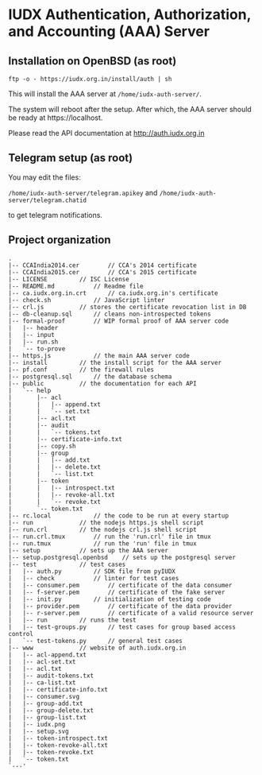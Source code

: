 # IUDX Authentication, Authorization, and Accounting (AAA) Server 

## Installation on OpenBSD (as root) 
```
ftp -o - https://iudx.org.in/install/auth | sh
```
This will install the AAA server at `/home/iudx-auth-server/`.

The system will reboot after the setup. After which, the AAA server should be
ready at https://localhost.

Please read the API documentation at http://auth.iudx.org.in

## Telegram setup (as root) 
You may edit the files:

`/home/iudx-auth-server/telegram.apikey`
	and
`/home/iudx-auth-server/telegram.chatid`

to get telegram notifications.

## Project organization 
```
.
|-- CCAIndia2014.cer		// CCA's 2014 certificate
|-- CCAIndia2015.cer		// CCA's 2015 certificate
|-- LICENSE			// ISC License
|-- README.md			// Readme file
|-- ca.iudx.org.in.crt		// ca.iudx.org.in's certificate
|-- check.sh			// JavaScript linter
|-- crl.js			// stores the certificate revocation list in DB
|-- db-cleanup.sql		// cleans non-introspected tokens
|-- formal-proof		// WIP formal proof of AAA server code
|   |-- header
|   |-- input
|   |-- run.sh
|   `-- to-prove
|-- https.js			// the main AAA server code
|-- install			// the install script for the AAA server	
|-- pf.conf			// the firewall rules
|-- postgresql.sql		// the database schema
|-- public			// the documentation for each API
|   `-- help
|       |-- acl
|       |   |-- append.txt
|       |   `-- set.txt
|       |-- acl.txt
|       |-- audit
|       |   `-- tokens.txt
|       |-- certificate-info.txt
|       |-- copy.sh
|       |-- group
|       |   |-- add.txt
|       |   |-- delete.txt
|       |   `-- list.txt
|       |-- token
|       |   |-- introspect.txt
|       |   |-- revoke-all.txt
|       |   `-- revoke.txt
|       `-- token.txt
|-- rc.local			// the code to be run at every startup
|-- run				// the nodejs https.js shell script
|-- run.crl			// the nodejs crl.js shell script 
|-- run.crl.tmux		// run the 'run.crl' file in tmux
|-- run.tmux			// run the 'run' file in tmux
|-- setup			// sets up the AAA server
|-- setup.postgresql.openbsd	// sets up the postgresql server
|-- test			// test cases
|   |-- auth.py			// SDK file from pyIUDX
|   |-- check			// linter for test cases	
|   |-- consumer.pem		// certificate of the data consumer
|   |-- f-server.pem		// certificate of the fake server
|   |-- init.py			// initialization of testing code 
|   |-- provider.pem		// certificate of the data provider
|   |-- r-server.pem		// certificate of a valid resource server
|   |-- run			// runs the test
|   |-- test-groups.py		// test cases for group based access control
|   `-- test-tokens.py		// general test cases
|-- www				// website of auth.iudx.org.in
|   |-- acl-append.txt
|   |-- acl-set.txt
|   |-- acl.txt
|   |-- audit-tokens.txt
|   |-- ca-list.txt
|   |-- certificate-info.txt
|   |-- consumer.svg
|   |-- group-add.txt
|   |-- group-delete.txt
|   |-- group-list.txt
|   |-- iudx.png
|   |-- setup.svg
|   |-- token-introspect.txt
|   |-- token-revoke-all.txt
|   |-- token-revoke.txt
|   `-- token.txt
`---'
```
